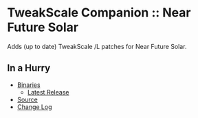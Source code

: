 # TweakScale Companion :: Near Future Solar

Adds (up to date) TweakScale /L patches for Near Future Solar.


## In a Hurry

* [Binaries](./Archive)
	+ [Latest Release](https://github.com/net-lisias-ksp/TweakScaleCompanion_NFS/releases)
* [Source](https://github.com/net-lisias-ksp/TweakScaleCompanion_NFS)
* [Change Log](./CHANGE_LOG.md)
